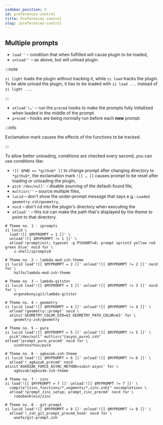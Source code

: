 ```yaml
---
sidebar_position: 5
id: preferences-control
title: Preferences control
slug: /preferences-control
---
```



## Multiple prompts

- `load''`      – condition that when fulfilled will cause plugin to be loaded,
- `unload''`    – as above, but will unload plugin.

:::note

`zi light` loads the plugin without tracking it, while `zi load` tracks the plugin.
To be able unload the plugin, it has to be loaded with `zi load ...` instead of `zi light ...`.

:::

- `atload'!…'`  – run the `precmd` hooks to make the prompts fully initialized when loaded in the middle of the prompt.
- `precmd`      – hooks are being normally run before each **new** prompt.


:::info

Exclamation mark causes the effects of the functions to be tracked.

:::

To allow better unloading, conditions are checked every second, you can use conditions like:

- `![[ $PWD == *github* ]]` to change prompt after changing directory to `*github*`,
  the exclamation mark `![[ … ]]` causes prompt to be reset after loading or unloading the plugin,
- `pick'/dev/null'`   – disable sourcing of the default-found file,
- `multisrc''`        – source multiple files,
- `lucid`             – don't show the under-prompt message that says e.g.: `Loaded geometry-zsh/geometry`,
- `nocd`              – don't cd into the plugin's directory when executing the
- `atload''`          – this ice can make the path that's displayed by the theme to point to that directory.


```shell
# Theme no. 1 - zprompts
zi lucid \
  load'![[ $MYPROMPT = 1 ]]' \
  unload'![[ $MYPROMPT != 1 ]]' \
  atload'!promptinit; typeset -g PSSHORT=0; prompt sprint3 yellow red green blue' nocd for \
    z-shell/zprompts0
```

```shell
# Theme no. 2 – lambda-mod-zsh-theme
zi lucid load'![[ $MYPROMPT = 2 ]]' unload'![[ $MYPROMPT != 2 ]]' nocd for \
    halfo/lambda-mod-zsh-theme
```

```shell
# Theme no. 3 – lambda-gitster
zi lucid load'![[ $MYPROMPT = 3 ]]' unload'![[ $MYPROMPT != 3 ]]' nocd for \
    ergenekonyigit/lambda-gitster
```

```shell
# Theme no. 4 – geometry
zi lucid load'![[ $MYPROMPT = 4 ]]' unload'![[ $MYPROMPT != 4 ]]' \
  atload'!geometry::prompt' nocd \
  atinit'GEOMETRY_COLOR_DIR=63 GEOMETRY_PATH_COLOR=63' for \
    geometry-zsh/geometry
```

```shell
# Theme no. 5 – pure
zi lucid load'![[ $MYPROMPT = 5 ]]' unload'![[ $MYPROMPT != 5 ]]' \
  pick"/dev/null" multisrc"{async,pure}.zsh" atload'!prompt_pure_precmd' nocd for \
    sindresorhus/pure
```

```shell
# Theme no. 6 - agkozak-zsh-theme
zi lucid load'![[ $MYPROMPT = 6 ]]' unload'![[ $MYPROMPT != 6 ]]' \
  atload'!_agkozak_precmd' nocd atinit'AGKOZAK_FORCE_ASYNC_METHOD=subst-async' for \
    agkozak/agkozak-zsh-theme
```

```shell
# Theme no. 7 - zinc
zi load'![[ $MYPROMPT = 7 ]]' unload'![[ $MYPROMPT != 7 ]]' \
  compile"{zinc_functions/*,segments/*,zinc.zsh}" nocompletions \
  atload'!prompt_zinc_setup; prompt_zinc_precmd' nocd for \
    robobenklein/zinc
```

```shell
# Theme no. 8 - git-prompt
zi lucid load'![[ $MYPROMPT = 8 ]]' unload'![[ $MYPROMPT != 8 ]]' \
  atload'!_zsh_git_prompt_precmd_hook' nocd for \
    woefe/git-prompt.zsh
```
